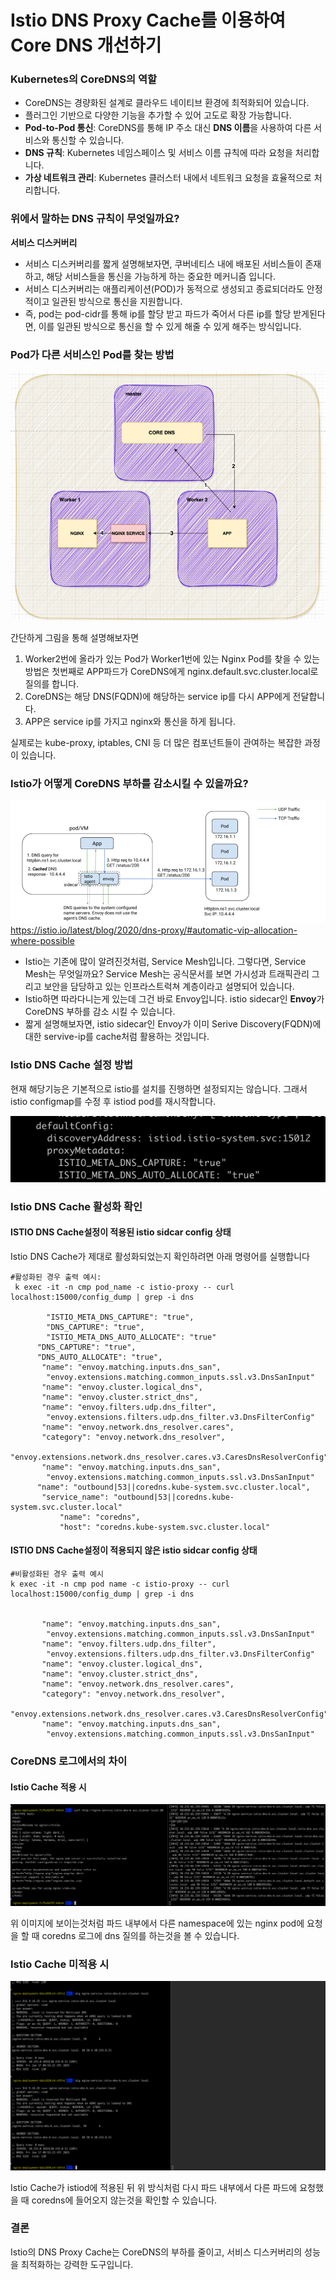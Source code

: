 # Istio DNS Proxy Cache를 이용하여 Core DNS 개선하기 



### Kubernetes의 CoreDNS의 역할
- CoreDNS는 경량화된 설계로 클라우드 네이티브 환경에 최적화되어 있습니다.
- 플러그인 기반으로 다양한 기능을 추가할 수 있어 고도로 확장 가능합니다.
- **Pod-to-Pod 통신**: CoreDNS를 통해 IP 주소 대신 **DNS 이름**을 사용하여 다른 서비스와 통신할 수 있습니다.
- **DNS 규칙**: Kubernetes 네임스페이스 및 서비스 이름 규칙에 따라 요청을 처리합니다.
- **가상 네트워크 관리**: Kubernetes 클러스터 내에서 네트워크 요청을 효율적으로 처리합니다.


### 위에서 말하는 DNS 규칙이 무엇일까요?
**서비스 디스커버리**
- 서비스 디스커버리를 짧게 설명해보자면, 쿠버네티스 내에 배포된 서비스들이 존재하고, 해당 서비스들을 통신을 가능하게 하는 중요한 메커니즘 입니다.
- 서비스 디스커버리는 애플리케이션(POD)가 동적으로 생성되고 종료되더라도 안정적이고 일관된 방식으로 통신을 지원합니다. 
- 즉, pod는 pod-cidr를 통해 ip를 할당 받고 파드가 죽어서 다른 ip를 할당 받게된다면, 이를 일관된 방식으로 통신을 할 수 있게 해줄 수 있게 해주는 방식입니다. 


### Pod가 다른 서비스인 Pod를 찾는 방법

![img.png](img.png)


간단하게 그림을 통해 설명해보자면
1. Worker2번에 올라가 있는 Pod가 Worker1번에 있는 Nginx Pod를 찾을 수 있는 방법은 첫번째로 APP파드가 CoreDNS에게 nginx.default.svc.cluster.local로 질의를 합니다.
  2. CoreDNS는 해당 DNS(FQDN)에 해당하는 service ip를 다시 APP에게 전달합니다.
  3. APP은 service ip를 가지고 nginx와 통신을 하게 됩니다. 

실제로는 kube-proxy, iptables, CNI 등 더 많은 컴포넌트들이 관여하는 복잡한 과정이 있습니다. 


### Istio가 어떻게 CoreDNS 부하를 감소시킬 수 있을까요?

![img_1.png](img_1.png)https://istio.io/latest/blog/2020/dns-proxy/#automatic-vip-allocation-where-possible

- Istio는 기존에 많이 알려진것처럼, Service Mesh입니다. 그렇다면, Service Mesh는 무엇일까요? Service Mesh는 공식문서를 보면 가시성과 트래픽관리 그리고 보안을 담당하고 있는 인프라스트럭쳐 계층이라고 설명되어 있습니다. 
- Istio하면 따라다니는게 있는데 그건 바로 Envoy입니다.  istio sidecar인 **Envoy**가 CoreDNS 부하를 감소 시킬 수 있습니다.
- 짧게 설명해보자면, istio sidecar인 Envoy가 이미 Serive Discovery(FQDN)에 대한 servive-ip를 cache처럼 활용하는 것입니다.


### Istio DNS Cache 설정 방법

현재 해당기능은 기본적으로 istio를 설치를 진행하면 설정되지는 않습니다. 그래서 istio configmap를 수정 후 istiod pod를 재시작합니다.

![img_2.png](img_2.png)


### Istio DNS Cache 활성화 확인 

#### ISTIO DNS Cache설정이 적용된 istio sidcar config 상태
Istio DNS Cache가 제대로 활성화되었는지 확인하려면 아래 명령어를 실행합니다
```shell
#활성화된 경우 출력 예시:
 k exec -it -n cmp pod_name -c istio-proxy -- curl localhost:15000/config_dump | grep -i dns
 
        "ISTIO_META_DNS_CAPTURE": "true",
        "DNS_CAPTURE": "true",
        "ISTIO_META_DNS_AUTO_ALLOCATE": "true"
      "DNS_CAPTURE": "true",
      "DNS_AUTO_ALLOCATE": "true",
       "name": "envoy.matching.inputs.dns_san",
        "envoy.extensions.matching.common_inputs.ssl.v3.DnsSanInput"
       "name": "envoy.cluster.logical_dns",
       "name": "envoy.cluster.strict_dns",
       "name": "envoy.filters.udp.dns_filter",
        "envoy.extensions.filters.udp.dns_filter.v3.DnsFilterConfig"
       "name": "envoy.network.dns_resolver.cares",
       "category": "envoy.network.dns_resolver",
        "envoy.extensions.network.dns_resolver.cares.v3.CaresDnsResolverConfig"
       "name": "envoy.matching.inputs.dns_san",
        "envoy.extensions.matching.common_inputs.ssl.v3.DnsSanInput"
      "name": "outbound|53||coredns.kube-system.svc.cluster.local",
       "service_name": "outbound|53||coredns.kube-system.svc.cluster.local"
           "name": "coredns",
           "host": "coredns.kube-system.svc.cluster.local"
```
#### ISTIO DNS Cache설정이 적용되지 않은 istio sidcar config 상태

```shell
#비활성화된 경우 출력 예시
k exec -it -n cmp pod name -c istio-proxy -- curl localhost:15000/config_dump | grep -i dns


       "name": "envoy.matching.inputs.dns_san",
        "envoy.extensions.matching.common_inputs.ssl.v3.DnsSanInput"
       "name": "envoy.filters.udp.dns_filter",
        "envoy.extensions.filters.udp.dns_filter.v3.DnsFilterConfig"
       "name": "envoy.cluster.logical_dns",
       "name": "envoy.cluster.strict_dns",
       "name": "envoy.network.dns_resolver.cares",
       "category": "envoy.network.dns_resolver",
        "envoy.extensions.network.dns_resolver.cares.v3.CaresDnsResolverConfig"
       "name": "envoy.matching.inputs.dns_san",
        "envoy.extensions.matching.common_inputs.ssl.v3.DnsSanInput"
```
### CoreDNS 로그에서의 차이

#### Istio Cache 적용 시

![img_3.png](img_3.png)

위 이미지에 보이는것처럼 파드 내부에서 다른 namespace에 있는 nginx pod에 요청을 할 때 coredns 로그에 dns 질의를 하는것을 볼 수 있습니다.


### Istio Cache 미적용 시 

![img_4.png](img_4.png)

Istio Cache가 istiod에 적용된 뒤 위 방식처럼 다시 파드 내부에서 다른 파드에 요청했을 때 coredns에 들어오지 않는것을 확인할 수 있습니다. 


### 결론
Istio의 DNS Proxy Cache는 CoreDNS의 부하를 줄이고, 서비스 디스커버리의 성능을 최적화하는 강력한 도구입니다.